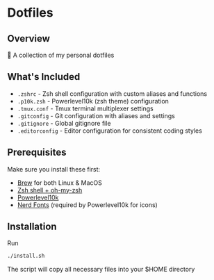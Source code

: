 # Dotfiles

## Overview
🌟 A collection of my personal dotfiles

## What's Included

- `.zshrc` - Zsh shell configuration with custom aliases and functions
- `.p10k.zsh` - Powerlevel10k (zsh theme) configuration
- `.tmux.conf` - Tmux terminal multiplexer settings
- `.gitconfig` - Git configuration with aliases and settings
- `.gitignore` - Global gitignore file
- `.editorconfig` - Editor configuration for consistent coding styles

## Prerequisites
Make sure you install these first:
- [Brew](https://brew.sh/) for both Linux & MacOS
- [Zsh shell + oh-my-zsh](https://github.com/ohmyzsh/ohmyzsh)
- [Powerlevel10k](https://github.com/romkatv/powerlevel10k)
- [Nerd Fonts](https://www.nerdfonts.com/) (required by Powerlevel10k for icons)

## Installation
Run

```bash
./install.sh
```

The script will copy all necessary files into your $HOME directory

